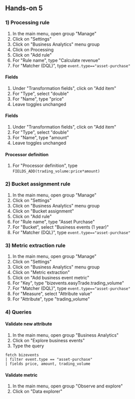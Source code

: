 ## Hands-on 5

### 1) Processing rule
1. In the main menu, open group "Manage"
1. Click on "Settings"
1. Click on "Business Analytics" menu group
1. Click on Processing
1. Click on "Add rule"
1. For "Rule name", type "Calculate revenue"
1. For "Matcher (DQL)", type `event.type=="asset-purchase"`

#### Fields
1. Under "Transformation fields", click on "Add item"
1. For "Type", select "double"
1. For "Name", type "price"
1. Leave toggles unchanged

#### Fields
1. Under "Transformation fields", click on "Add item"
1. For "Type", select "double"
1. For "Name", type "amount"
1. Leave toggles unchanged

#### Processor definition
1. For "Processor definition", type `FIELDS_ADD(trading_volume:price*amount)`

### 2) Bucket assignment rule
1. In the main menu, open group "Manage"
1. Click on "Settings"
1. Click on "Business Analytics" menu group
1. Click on "Bucket assignment"
1. Click on "Add rule"
1. For "Rule name", type "Asset Purchase"
1. For "Bucket", select "Business events (1 year)"
1. For "Matcher (DQL)", type `event.type=="asset-purchase"`


### 3) Metric extraction rule
1. In the main menu, open group "Manage"
1. Click on "Settings"
1. Click on "Business Analytics" menu group
1. Click on "Metric extraction"
1. Click on "Add business event metric"
1. For "Key", type "bizevents.easyTrade.trading_volume"
1. For "Matcher (DQL)", type `event.type=="asset-purchase"`
1. For "Measure", select "Attribute value"
1. For "Attribute", type "trading_volume"

### 4) Queries

#### Validate new attribute
1. In the main menu, open group "Business Analytics"
1. Click on "Explore business events"
1. Type the query

```
fetch bizevents
| filter event.type == "asset-purchase"
| fields price, amount, trading_volume
```
#### Validate metric

1. In the main menu, open group "Observe and explore"
1. Click on "Data explorer"
